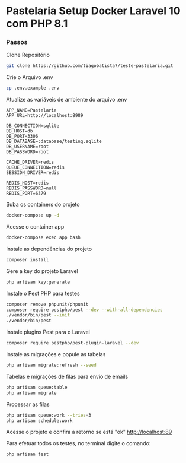 
# Pastelaria Setup Docker Laravel 10 com PHP 8.1

### Passos
Clone Repositório
```sh
git clone https://github.com/tiagobatista7/teste-pastelaria.git
```
Crie o Arquivo .env
```sh
cp .env.example .env
```

Atualize as variáveis de ambiente do arquivo .env
```dosini
APP_NAME=Pastelaria
APP_URL=http://localhost:8989

DB_CONNECTION=sqlite
DB_HOST=db
DB_PORT=3306
DB_DATABASE=:database/testing.sqlite
DB_USERNAME=root
DB_PASSWORD=root

CACHE_DRIVER=redis
QUEUE_CONNECTION=redis
SESSION_DRIVER=redis

REDIS_HOST=redis
REDIS_PASSWORD=null
REDIS_PORT=6379
```

Suba os containers do projeto
```sh
docker-compose up -d
```

Acesse o container app
```sh
docker-compose exec app bash
```

Instale as dependências do projeto
```sh
composer install
```

Gere a key do projeto Laravel
```sh
php artisan key:generate
```

Instale o Pest PHP para testes
```sh
composer remove phpunit/phpunit
composer require pestphp/pest --dev --with-all-dependencies
./vendor/bin/pest --init
./vendor/bin/pest
```

Instale plugins Pest para o Laravel
```sh
composer require pestphp/pest-plugin-laravel --dev
```


Instale as migrações e popule as tabelas
```sh
php artisan migrate:refresh --seed
```

Tabelas e migrações de filas para envio de emails
```sh
php artisan queue:table
php artisan migrate
```

Processar as filas
```sh
php artisan queue:work --tries=3
php artisan schedule:work
```

Acesse o projeto e confira a retorno se está "ok"
[http://localhost:89](http://localhost:89)


Para efetuar todos os testes, no terminal digite o comando:
```sh
php artisan test
```

